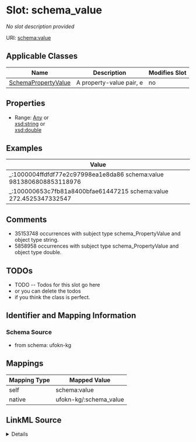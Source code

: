 

# Slot: schema_value


_No slot description provided_





URI: [schema:value](https://schema.org/value)



<!-- no inheritance hierarchy -->





## Applicable Classes

| Name | Description | Modifies Slot |
| --- | --- | --- |
| [SchemaPropertyValue](../classes/SchemaPropertyValue.md) | A property-value pair, e |  no  |







## Properties

* Range: [Any](../classes/Any.md)&nbsp;or&nbsp;<br />[xsd:string](xsd:string)&nbsp;or&nbsp;<br />[xsd:double](xsd:double)






## Examples

| Value |
| --- |
| _:1000004ffdfdf77e2c97998ea1e8da86 schema:value 9813806808853118976 |
| _:100000653c7fb81a8400bfae61447215 schema:value 272.4525347332547 |

## Comments

* 35153748 occurrences with subject type schema_PropertyValue and object type string.
* 5858958 occurrences with subject type schema_PropertyValue and object type double.

## TODOs

* TODO -- Todos for this slot go here
* or you can delete the todos
* if you think the class is perfect.

## Identifier and Mapping Information







### Schema Source


* from schema: ufokn-kg




## Mappings

| Mapping Type | Mapped Value |
| ---  | ---  |
| self | schema:value |
| native | ufokn-kg/:schema_value |




## LinkML Source

<details>
```yaml
name: schema_value
description: No slot description provided
todos:
- TODO -- Todos for this slot go here
- or you can delete the todos
- if you think the class is perfect.
comments:
- 35153748 occurrences with subject type schema_PropertyValue and object type string.
- 5858958 occurrences with subject type schema_PropertyValue and object type double.
examples:
- value: _:1000004ffdfdf77e2c97998ea1e8da86 schema:value 9813806808853118976
- value: _:100000653c7fb81a8400bfae61447215 schema:value 272.4525347332547
from_schema: ufokn-kg
rank: 1000
slot_uri: schema:value
alias: schema_value
domain_of:
- schema_PropertyValue
range: Any
any_of:
- range: string
- range: double

```
</details>